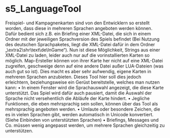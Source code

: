 # s5_LanguageTool
Freispiel- und Kampagnenkarten sind von den Entwicklern so erstellt worden, dass diese in mehreren Sprachen angeboten werden können. Dafür bedient sich z.B. ein Briefing einer XML-Datei, die sich in einem Ordner mit der jeweiligen Sprachversion des Spiels befindet (Bei Nutzung des deutschen Sprachpaketes, liegt die XML-Datei dafür in dem Ordner „\extra2\shr\text\de\InGame“). 
Nun ist diese Möglichkeit, Strings aus einer XML-Datei zu laden, leider auch nur auf die vorinstallierten Karten so möglich. Map-Ersteller können von ihrer Karte her nicht auf eine XML-Datei zugreifen, geschweige denn auf eine andere Datei außer LUA-Dateien (was auch gut so ist). Dies macht es aber sehr aufwendig, eigene Karten in mehreren Sprachen anzubieten.
Dieses Tool hier soll dies jedoch erleichtern, beziehungsweise ein Gerüst bereitstelle, welches man nutzen kann:
•	In einem Fenster wird die Sprachauswahl angezeigt, die diese Karte unterstützt. Das Spiel wird dafür auch pausiert, damit die Auswahl der Sprache nicht versehentlich die Abläufe der Karte hindert.
•	Jegliche Funktionen, die eben mehrsprachig sein sollen, können über das Tool als mehrsprachig angeboten werden.
•	Umlaute oder besondere Zeichen, die es in vielen Sprachen gibt, werden automatisch in Unicode konvertiert. (Siehe Einbinden von unterstützten Sprachen)
•	Briefings, Messages und Co. müssen wenig angepasst werden, um mehrere Sprachen gleichzeitig zu unterstützen.
